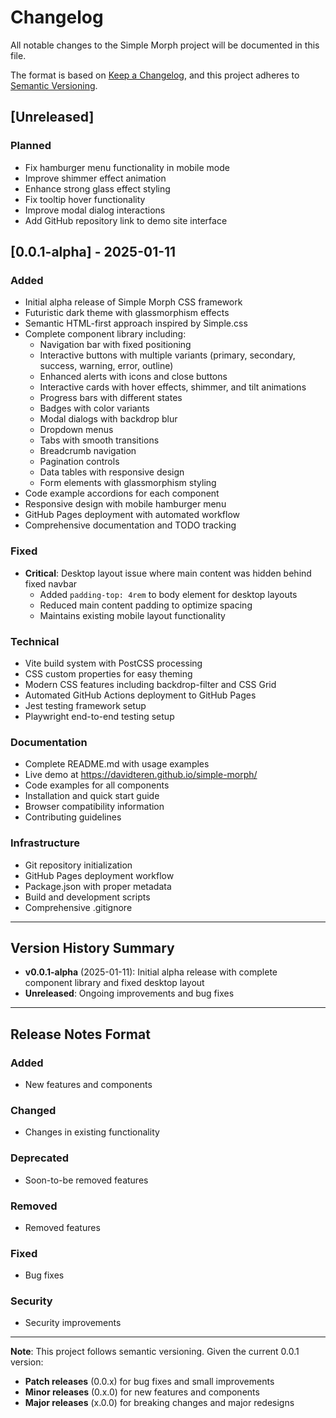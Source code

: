 # Changelog

All notable changes to the Simple Morph project will be documented in this file.

The format is based on [Keep a Changelog](https://keepachangelog.com/en/1.0.0/),
and this project adheres to [Semantic Versioning](https://semver.org/spec/v2.0.0.html).

## [Unreleased]

### Planned
- Fix hamburger menu functionality in mobile mode
- Improve shimmer effect animation
- Enhance strong glass effect styling
- Fix tooltip hover functionality
- Improve modal dialog interactions
- Add GitHub repository link to demo site interface

## [0.0.1-alpha] - 2025-01-11

### Added
- Initial alpha release of Simple Morph CSS framework
- Futuristic dark theme with glassmorphism effects
- Semantic HTML-first approach inspired by Simple.css
- Complete component library including:
  - Navigation bar with fixed positioning
  - Interactive buttons with multiple variants (primary, secondary, success, warning, error, outline)
  - Enhanced alerts with icons and close buttons
  - Interactive cards with hover effects, shimmer, and tilt animations
  - Progress bars with different states
  - Badges with color variants
  - Modal dialogs with backdrop blur
  - Dropdown menus
  - Tabs with smooth transitions
  - Breadcrumb navigation
  - Pagination controls
  - Data tables with responsive design
  - Form elements with glassmorphism styling
- Code example accordions for each component
- Responsive design with mobile hamburger menu
- GitHub Pages deployment with automated workflow
- Comprehensive documentation and TODO tracking

### Fixed
- **Critical**: Desktop layout issue where main content was hidden behind fixed navbar
  - Added `padding-top: 4rem` to body element for desktop layouts
  - Reduced main content padding to optimize spacing
  - Maintains existing mobile layout functionality

### Technical
- Vite build system with PostCSS processing
- CSS custom properties for easy theming
- Modern CSS features including backdrop-filter and CSS Grid
- Automated GitHub Actions deployment to GitHub Pages
- Jest testing framework setup
- Playwright end-to-end testing setup

### Documentation
- Complete README.md with usage examples
- Live demo at https://davidteren.github.io/simple-morph/
- Code examples for all components
- Installation and quick start guide
- Browser compatibility information
- Contributing guidelines

### Infrastructure
- Git repository initialization
- GitHub Pages deployment workflow
- Package.json with proper metadata
- Build and development scripts
- Comprehensive .gitignore

---

## Version History Summary

- **v0.0.1-alpha** (2025-01-11): Initial alpha release with complete component library and fixed desktop layout
- **Unreleased**: Ongoing improvements and bug fixes

---

## Release Notes Format

### Added
- New features and components

### Changed
- Changes in existing functionality

### Deprecated
- Soon-to-be removed features

### Removed
- Removed features

### Fixed
- Bug fixes

### Security
- Security improvements

---

**Note**: This project follows semantic versioning. Given the current 0.0.1 version:
- **Patch releases** (0.0.x) for bug fixes and small improvements
- **Minor releases** (0.x.0) for new features and components
- **Major releases** (x.0.0) for breaking changes and major redesigns
